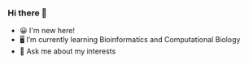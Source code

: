 ### Hi there 👋
- 😀 I'm new here!
- 🖥 I’m currently learning Bioinformatics and Computational Biology
- 💬 Ask me about my interests

